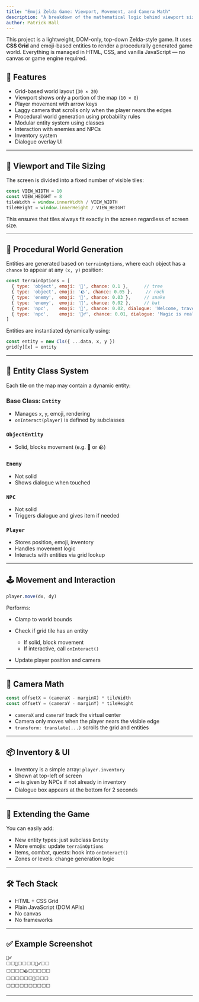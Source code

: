 ```yaml
---
title: "Emoji Zelda Game: Viewport, Movement, and Camera Math"
description: "A breakdown of the mathematical logic behind viewport sizing, player movement, and camera behavior in a DOM-only, grid-based emoji-style top-down game inspired by classic Zelda mechanics."
author: Patrick Hall
---
```



This project is a lightweight, DOM-only, top-down Zelda-style game. It uses **CSS Grid** and emoji-based entities to render a procedurally generated game world. Everything is managed in HTML, CSS, and vanilla JavaScript — no canvas or game engine required.


## 🚀 Features

- Grid-based world layout (`30 × 20`)
- Viewport shows only a portion of the map (`10 × 8`)
- Player movement with arrow keys
- Laggy camera that scrolls only when the player nears the edges
- Procedural world generation using probability rules
- Modular entity system using classes
- Interaction with enemies and NPCs
- Inventory system
- Dialogue overlay UI

---

## 📐 Viewport and Tile Sizing

The screen is divided into a fixed number of visible tiles:

```js
const VIEW_WIDTH = 10
const VIEW_HEIGHT = 8
tileWidth = window.innerWidth / VIEW_WIDTH
tileHeight = window.innerHeight / VIEW_HEIGHT
````

This ensures that tiles always fit exactly in the screen regardless of screen size.

---

## 🧊 Procedural World Generation

Entities are generated based on `terrainOptions`, where each object has a `chance` to appear at any `(x, y)` position:

```js
const terrainOptions = [
  { type: 'object', emoji: '🌲', chance: 0.1 },      // tree
  { type: 'object', emoji: '🪨', chance: 0.05 },     // rock
  { type: 'enemy',  emoji: '🐍', chance: 0.03 },     // snake
  { type: 'enemy',  emoji: '🦇', chance: 0.02 },     // bat
  { type: 'npc',    emoji: '👴', chance: 0.02, dialogue: 'Welcome, traveler!' },
  { type: 'npc',    emoji: '🧙‍♂️', chance: 0.01, dialogue: 'Magic is real!' }
]
```

Entities are instantiated dynamically using:

```js
const entity = new Cls({ ...data, x, y })
grid[y][x] = entity
```

---

## 🧱 Entity Class System

Each tile on the map may contain a dynamic entity:

### Base Class: `Entity`

* Manages `x`, `y`, emoji, rendering
* `onInteract(player)` is defined by subclasses

### `ObjectEntity`

* Solid, blocks movement (e.g. 🌲 or 🪨)

### `Enemy`

* Not solid
* Shows dialogue when touched

### `NPC`

* Not solid
* Triggers dialogue and gives item if needed

### `Player`

* Stores position, emoji, inventory
* Handles movement logic
* Interacts with entities via grid lookup

---

## 🕹️ Movement and Interaction

```js
player.move(dx, dy)
```

Performs:

* Clamp to world bounds
* Check if grid tile has an entity

  * If solid, block movement
  * If interactive, call `onInteract()`
* Update player position and camera

---

## 🎥 Camera Math

```js
const offsetX = (cameraX - marginX) * tileWidth
const offsetY = (cameraY - marginY) * tileHeight
```

* `cameraX` and `cameraY` track the virtual center
* Camera only moves when the player nears the visible edge
* `transform: translate(...)` scrolls the grid and entities

---

## 📦 Inventory & UI

* Inventory is a simple array: `player.inventory`
* Shown at top-left of screen
* `🗝️` is given by NPCs if not already in inventory
* Dialogue box appears at the bottom for 2 seconds

---

## 🧠 Extending the Game

You can easily add:

* New entity types: just subclass `Entity`
* More emojis: update `terrainOptions`
* Items, combat, quests: hook into `onInteract()`
* Zones or levels: change generation logic

---

## 🛠️ Tech Stack

* HTML + CSS Grid
* Plain JavaScript (DOM APIs)
* No canvas
* No frameworks

---

## ✅ Example Screenshot

```
🧝‍♂️
⬜⬜🌲⬜⬜⬜⬜🧙‍♂️⬜⬜
⬜⬜⬜⬜🪨⬜⬜⬜⬜⬜
⬜⬜⬜⬜⬜⬜🐍⬜⬜⬜
⬜⬜⬜⬜⬜⬜⬜⬜⬜⬜
```

---